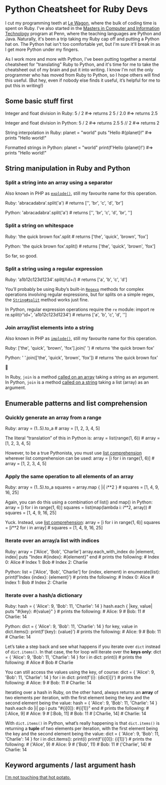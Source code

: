 # Python Cheatsheet for Ruby Devs

I cut my programming teeth at [Le Wagon](https://www.lewagon.com/), where the bulk of coding time is spent on Ruby. I've also started in the [Masters in Computer and Information Technology](https://onlinelearning.seas.upenn.edu/mcit/) program at Penn, where the teaching languages are Python and Java. Naturally, it's been a trip taking my Ruby cap off and putting a Python hat on. The Python hat isn't too comfortable yet, but I'm sure it'll break in as I get more Python under my fingers.

As I work more and more with Python, I've been putting together a mental cheatsheet for "translating" Ruby to Python, and it's time for me to take the cheatsheet out of my brain and put it into writing. I know I'm not the only programmer who has moved from Ruby to Python, so I hope others will find this useful. (But hey, even if nobody else finds it useful, it’s helpful for me to put this in writing!)

## Some basic stuff first
Integer and float division in Ruby:
	5 / 2 #=> returns 2
	5 / 2.0 #=> returns 2.5

Integer and float division in Python:
	5 / 2 #=> returns 2.5
	5 // 2 #=> returns 2

String interpolation in Ruby:
	planet = "world"
	puts "Hello #{planet}!" #=> prints "Hello world!"

Formatted strings in Python:
	planet = "world"
	print(f'Hello {planet}!') #=> prints "Hello world!"

## String manipulation in Ruby and Python
### Split a string into an array using a separator
Also known in PHP as [`explode()`](https://www.php.net/explode), still my favourite name for this operation.

Ruby:
	'abracadabra'.split('a')
	# returns ['', 'br', 'c', 'd', 'br']

Python:
	'abracadabra'.split('a')
	# returns ['', 'br', 'c', 'd', 'br', '']

### Split a string on whitespace
Ruby:
	'the quick brown fox'.split
	# returns ['the', 'quick', 'brown', 'fox']

Python:
	'the quick brown fox'.split()
	# returns ['the', 'quick', 'brown', 'fox']

So far, so good.

### Split a string using a regular expression
Ruby:
	'a1b12c123d1234'.split(/\d+/)
	# returns ['a', 'b', 'c', 'd']

You’ll probably be using Ruby’s built-in [`Regexp`](https://ruby-doc.org/core-2.6.6/Regexp.html) methods for complex operations involving regular expressions, but for splits on a simple regex, the [`String#split`](https://ruby-doc.org/core-2.6.6/String.html#method-i-split) method works just fine.

In Python, regular expression operations require the `re` module:
	import re
	re.split(r'\d+', 'a1b12c123d1234')
	# returns ['a', 'b', 'c', 'd', '']

### Join array/list elements into a string
Also known in PHP as [`implode()`](https://www.php.net/implode), still my favourite name for this operation.

Ruby:
	['the', 'quick', 'brown', 'fox'].join(' ')
	# returns 'the quick brown fox'

Python:
	' '.join(['the', 'quick', 'brown', 'fox'])
	# returns 'the quick brown fox'

🤯

In Ruby, `join` is a method [called on an array](https://ruby-doc.org/core-2.6.6/Array.html#method-i-join) taking a string as an argument. In Python, `join` is a method [called on a string](https://docs.python.org/3/library/stdtypes.html#str.join) taking a list (array) as an argument.

## Enumerable patterns and list comprehension
### Quickly generate an array from a range
Ruby:
	array = (1..5).to_a
	# array = [1, 2, 3, 4, 5]

The literal “translation” of this in Python is:
	array = list(range(1, 6))
	# array = [1, 2, 3, 4, 5]

However, to be a true Pythonista, you must use [list comprehension](https://docs.python.org/3/tutorial/datastructures.html#list-comprehensions) wherever list comprehension can be used:
	array = [i for i in range(1, 6)]
	# array = [1, 2, 3, 4, 5]

### Apply the same operation to all elements of an array
Ruby:
	array = (1..5).to_a
	squares = array.map { |i| i**2 }
	# squares = [1, 4, 9, 16, 25]

Again, you can do this using a combination of list() and map() in Python:
	array = [i for i in range(1, 6)]
	squares = list(map(lambda i: i**2, array))
	# squares = [1, 4, 9, 16, 25]

Yuck. Instead, use [list comprehension](https://docs.python.org/3/tutorial/datastructures.html#list-comprehensions):
	array = [i for i in range(1, 6)]
	squares = [i**2 for i in array]
	# squares = [1, 4, 9, 16, 25]

### Iterate over an array/a list with indices
Ruby:
	array = ['Alice', 'Bob', 'Charlie']
	array.each_with_index do |element, index|
	  puts "Index #{index}: #{element}"
	end
	# prints the following:
	# Index 0: Alice
	# Index 1: Bob
	# Index 2: Charlie

Python:
	list = ['Alice', 'Bob', 'Charlie']
	for (index, element) in enumerate(list):
	  print(f'Index {index}: {element}')
	# prints the following:
	# Index 0: Alice
	# Index 1: Bob
	# Index 2: Charlie

### Iterate over a hash/a dictionary
Ruby:
	hash = { 'Alice': 9, 'Bob': 11, 'Charlie': 14 }
	hash.each { |key, value| puts "#{key}: #{value}" }
	# prints the following:
	# Alice: 9
	# Bob: 11
	# Charlie: 14

Python:
	dict = { 'Alice': 9, 'Bob': 11, 'Charlie': 14 }
	for key, value in dict.items():
		print(f'{key}: {value}')
	# prints the following:
	# Alice: 9
	# Bob: 11
	# Charlie: 14

Let’s take a step back and see what happens if you iterate over `dict` instead of `dict.items()`. In that case, the for loop will iterate over the **keys only**:
	dict = { 'Alice': 9, 'Bob': 11, 'Charlie': 14 }
	for i in dict:
		print(i)
	# prints the following:
	# Alice
	# Bob
	# Charlie

You can still access the values using the key, of course:
	dict = { 'Alice': 9, 'Bob': 11, 'Charlie': 14 }
	for i in dict:
		print(f'{i}: {dict[i]}')
	# prints the following:
	# Alice: 9
	# Bob: 11
	# Charlie: 14

Iterating over a hash in Ruby, on the other hand, always returns an **array** of two elements per iteration, with the first element being the key and the second element being the value:
	hash = { 'Alice': 9, 'Bob': 11, 'Charlie': 14 }
	hash.each do |i| 
	  pp i
	  puts "#{i[0]}: #{i[1]}"
	end
	# prints the following:
	# [:Alice, 9]
	# Alice: 9
	# [:Bob, 11]
	# Bob: 11
	# [:Charlie, 14]
	# Charlie: 14

With `dict.items()` in Python, what’s really happening is that `dict.items()` is returning a **tuple** of two elements per iteration, with the first element being the key and the second element being the value:
	dict = { 'Alice': 9, 'Bob': 11, 'Charlie': 14 }
	for i in dict.items():
		print(i)
		print(f'{i[0]}: {i[1]}')
	# prints the following:
	# ('Alice', 9)
	# Alice: 9
	# ('Bob', 11)
	# Bob: 11
	# ('Charlie', 14)
	# Charlie: 14

## Keyword arguments / last argument hash
[I'm not touching that hot potato.](https://discuss.rubyonrails.org/t/new-2-7-3-0-keyword-argument-pain-point/74980/29)

